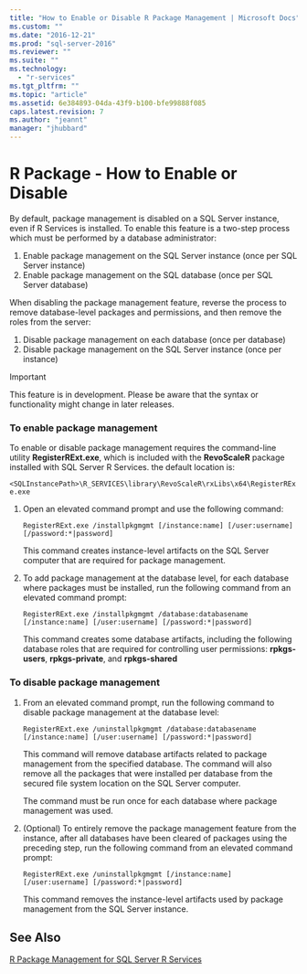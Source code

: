 ```yaml
---
title: "How to Enable or Disable R Package Management | Microsoft Docs"
ms.custom: ""
ms.date: "2016-12-21"
ms.prod: "sql-server-2016"
ms.reviewer: ""
ms.suite: ""
ms.technology: 
  - "r-services"
ms.tgt_pltfrm: ""
ms.topic: "article"
ms.assetid: 6e384893-04da-43f9-b100-bfe99888f085
caps.latest.revision: 7
ms.author: "jeannt"
manager: "jhubbard"
---
```

# R Package - How to Enable or Disable

By default, package management is disabled on a SQL Server instance, even if R Services is installed. To enable this feature is a two-step process which must be performed by a database administrator: 

1. Enable package management on the SQL Server instance (once per SQL Server instance) 
2. Enable package management on the SQL database (once per SQL Server database) 


When disabling the package management feature, reverse the process to remove database-level packages and permissions, and then remove the roles from the server:
 
1. Disable package management on each database (once per database) 
2. Disable package management on the SQL Server instance (once per instance) 

> [!IMPORTANT]
> This feature is in development. Please be aware that the syntax or functionality might change in later releases. 

### To enable package management

To enable or disable package management requires the command-line utility **RegisterRExt.exe**, which is included with the **RevoScaleR** package installed with SQL Server R Services. the default location is:

`<SQLInstancePath>\R_SERVICES\library\RevoScaleR\rxLibs\x64\RegisterRExe.exe` 
    
1. Open an elevated command prompt and use the following command:

    `RegisterRExt.exe /installpkgmgmt [/instance:name] [/user:username] [/password:*|password]`

    This command creates instance-level artifacts on the SQL Server computer that are required for package management. 

2. To add package management at the database level, for each database where packages must be installed, run the following command from an elevated command prompt: 

    `RegisterRExt.exe /installpkgmgmt /database:databasename [/instance:name] [/user:username] [/password:*|password]` 

    This command creates some database artifacts, including the following database roles that are required for controlling user permissions: **rpkgs-users**, **rpkgs-private**, and **rpkgs-shared** 

### To disable package management 

1. From an elevated command prompt, run the following command to disable package management at the database level:

   `RegisterRExt.exe /uninstallpkgmgmt /database:databasename [/instance:name] [/user:username] [/password:*|password]` 

    This command will remove database artifacts related to package management from the specified database.  The command will also remove all the packages that were installed per database from the secured file system location on the SQL Server computer.
    
    The command must be run once for each database where package management was used.
 
2. (Optional) To entirely remove the package management feature from the instance, after all databases have been cleared of packages using the preceding step, run the following command from an elevated command prompt:

    `RegisterRExt.exe /uninstallpkgmgmt [/instance:name] [/user:username] [/password:*|password]`

    This command removes the instance-level artifacts used by package management from the SQL Server instance. 


## See Also
[R Package Management for SQL Server R Services](R%20Package%20Management%20for%20SQL%20Server%20R%20Services.md)